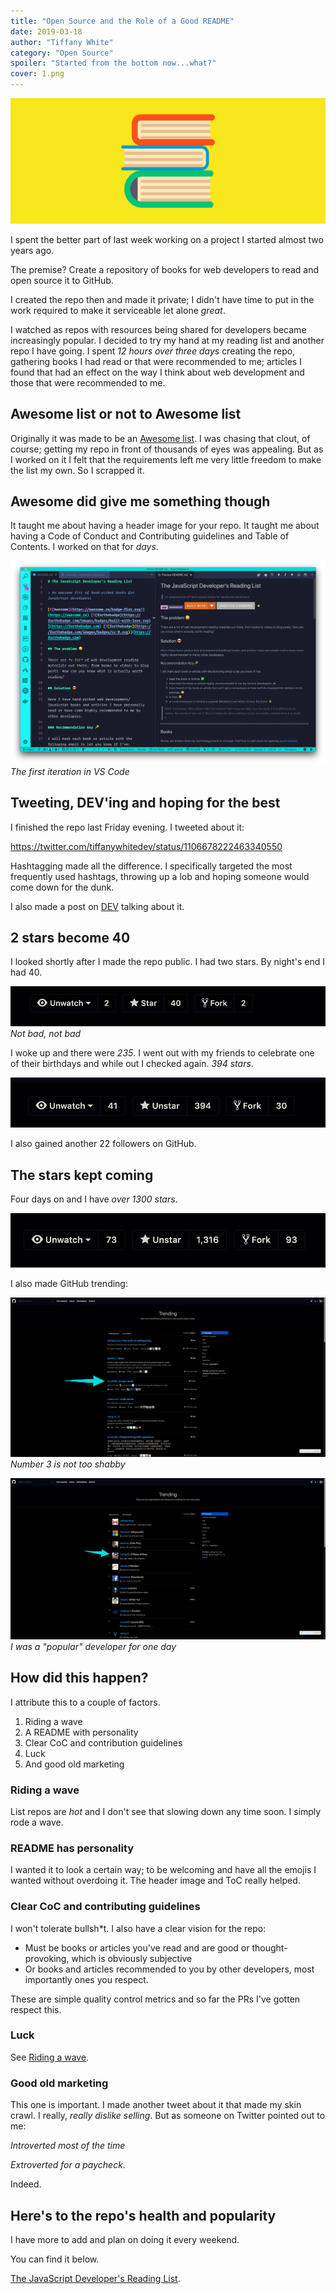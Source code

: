 ```yaml
---
title: "Open Source and the Role of a Good README"
date: 2019-03-18
author: "Tiffany White"
category: "Open Source"
spoiler: "Started from the bottom now...what?"
cover: 1.png
---
```


![](./1.png)

I spent the better part of last week working on a project I started almost two years ago.

The premise? Create a repository of books for web developers to read and open source it to GitHub.

I created the repo then and made it private; I didn't have time to put in the work required to make it serviceable let alone *great*.

I watched as repos with resources being shared for developers became increasingly popular. I decided to try my hand at my reading list and another repo I have going. I spent *12 hours over three days* creating the repo, gathering books I had read or that were recommended to me; articles I found that had an effect on the way I think about web development and those that were recommended to me.

## Awesome list or not to Awesome list

Originally it was made to be an [Awesome list](https://github.com/sindresorhus/awesome). I was chasing that clout, of course; getting my repo in front of thousands of eyes was appealing. But as I worked on it I felt that the requirements left me very little freedom to make the list my own. So I scrapped it.

## Awesome did give me something though

It taught me about having a header image for your repo. It taught me about having a Code of Conduct and Contributing guidelines and Table of Contents. I worked on that for *days*.

![](./1screen.png)
*The first iteration in VS Code*

## Tweeting, DEV'ing and hoping for the best

I finished the repo last Friday evening. I tweeted about it:

https://twitter.com/tiffanywhitedev/status/1106678222463340550

Hashtagging made all the difference. I specifically targeted the most frequently used hashtags, throwing up a lob and hoping someone would come down for the dunk.

I also made a post on [DEV](https://dev.to/twhite/the-javascript-developers-reading-list-3fmp) talking about it.

## 2 stars become 40

I looked shortly after I made the repo public. I had two stars. By night's end I had 40.

![](./2screen.png)
*Not bad, not bad*

I woke up and there were *235*. I went out with my friends to celebrate one of their birthdays and while out I checked again. *394 stars*.

![](./3screen.png)

I also gained another 22 followers on GitHub.

## The stars kept coming

Four days on and I have *over 1300 stars*.

![](./4screen.png)

I also made GitHub trending:

![](./5screen.png)
*Number 3 is not too shabby*

![](./6screen.png)
*I was a "popular" developer for one day*

## How did this happen?

I attribute this to a couple of factors.

1. Riding a wave
2. A README with personality
3. Clear CoC and contribution guidelines
4. Luck
5. And good old marketing

### Riding a wave

List repos are *hot* and I don't see that slowing down any time soon. I simply rode a wave.

### README has personality

I wanted it to look a certain way; to be welcoming and have all the emojis I wanted without overdoing it. The header image and ToC really helped.

### Clear CoC and contributing guidelines

I won't tolerate bullsh*t. I also have a clear vision for the repo:

- Must be books or articles you've read and are good or thought-provoking, which is obviously subjective
- Or books and articles recommended to you by other developers, most importantly ones you respect.

These are simple quality control metrics and so far the PRs I've gotten respect this.

### Luck

See [Riding a wave](#Riding-a-wave).

### Good old marketing

This one is important. I made another tweet about it that made my skin crawl. I really, *really dislike selling*. But as someone on Twitter pointed out to me:

*Introverted most of the time*

*Extroverted for a paycheck*.

Indeed.

## Here's to the repo's health and popularity

I have more to add and plan on doing it every weekend.

You can find it below.

[The JavaScript Developer's Reading List](https://github.com/twhite96/js-dev-reads).




